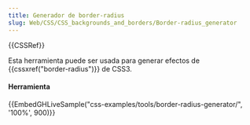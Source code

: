 ```yaml
---
title: Generador de border-radius
slug: Web/CSS/CSS_backgrounds_and_borders/Border-radius_generator
---
```


{{CSSRef}}

Esta herramienta puede ser usada para generar efectos de {{cssxref("border-radius")}} de CSS3.

#### Herramienta

{{EmbedGHLiveSample("css-examples/tools/border-radius-generator/", '100%', 900)}}
